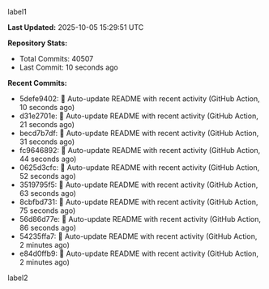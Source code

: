 
label1 
<!-- ACTIVITY_START -->
**Last Updated:** 2025-10-05 15:29:51 UTC

**Repository Stats:**
- Total Commits: 40507
- Last Commit: 10 seconds ago

**Recent Commits:**
- 5defe9402: 🤖 Auto-update README with recent activity (GitHub Action, 10 seconds ago)
- d31e2701e: 🤖 Auto-update README with recent activity (GitHub Action, 21 seconds ago)
- becd7b7df: 🤖 Auto-update README with recent activity (GitHub Action, 31 seconds ago)
- fc9646892: 🤖 Auto-update README with recent activity (GitHub Action, 44 seconds ago)
- 0625d3cfc: 🤖 Auto-update README with recent activity (GitHub Action, 52 seconds ago)
- 3519795f5: 🤖 Auto-update README with recent activity (GitHub Action, 63 seconds ago)
- 8cbfbd731: 🤖 Auto-update README with recent activity (GitHub Action, 75 seconds ago)
- 56d86d77e: 🤖 Auto-update README with recent activity (GitHub Action, 86 seconds ago)
- 54235ffa7: 🤖 Auto-update README with recent activity (GitHub Action, 2 minutes ago)
- e84d0ffb9: 🤖 Auto-update README with recent activity (GitHub Action, 2 minutes ago)
<!-- ACTIVITY_END -->

label2
